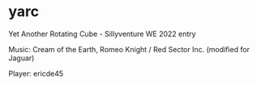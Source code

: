 # yarc

Yet Another Rotating Cube - Sillyventure WE 2022 entry

Music: Cream of the Earth, Romeo Knight / Red Sector Inc. (modified for Jaguar)

Player: ericde45
